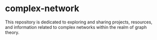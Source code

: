# complex-network
This repository is dedicated to exploring and sharing projects, resources, and information related to complex networks within the realm of graph theory.
